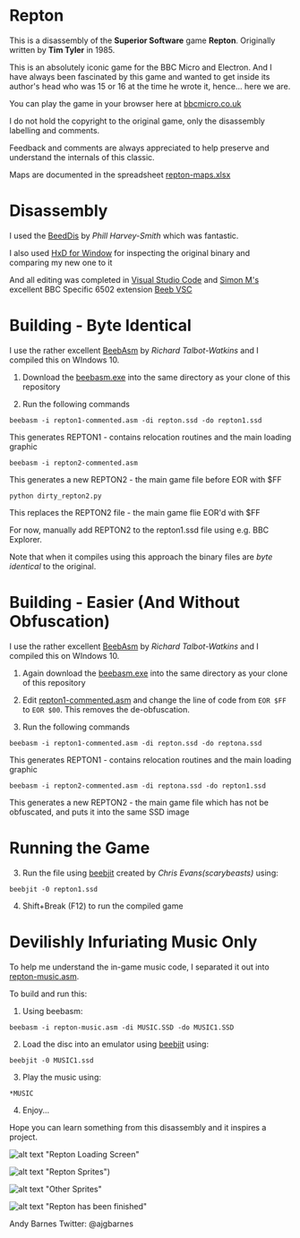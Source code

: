 # Repton 

This is a disassembly of the **Superior Software** game **Repton**.  Originally written by **Tim Tyler** in 1985.

This is an absolutely iconic game for the BBC Micro and Electron.  And I have always been fascinated by this game and wanted to get inside its author's head who was 15 or 16 at the time he wrote it, hence... here we are.

You can play the game in your browser here at [bbcmicro.co.uk](http://www.bbcmicro.co.uk/game.php?id=266)

I do not hold the copyright to the original game, only the disassembly labelling and comments.

Feedback and comments are always appreciated to help preserve and understand the internals of this classic.

Maps are documented in the spreadsheet [repton-maps.xlsx](https://github.com/ajgbarnes/bbc-micro-repton/blob/main/repton-maps.xlsx)

# Disassembly

I used the [BeedDis](https://github.com/prime6809/BeebDis) by *Phill Harvey-Smith* which was fantastic.

I also used [HxD for Window](https://mh-nexus.de/en/hxd/) for inspecting the original binary and comparing my new one to it

And all editing was completed in [Visual Studio Code](https://code.visualstudio.com/) and [Simon M's](https://github.com/simondotm) excellent BBC Specific 6502 extension [Beeb VSC](https://marketplace.visualstudio.com/items?itemName=simondotm.beeb-vsc)

# Building - Byte Identical

I use the rather excellent [BeebAsm](https://github.com/stardot/beebasm) by *Richard Talbot-Watkins* and I compiled this on WIndows 10.

1. Download the [beebasm.exe](https://github.com/stardot/beebasm/blob/master/beebasm.exe) into the same directory as your clone of this repository

2. Run the following commands 

```
beebasm -i repton1-commented.asm -di repton.ssd -do repton1.ssd
```

This generates REPTON1 - contains relocation routines and the main loading graphic

```
beebasm -i repton2-commented.asm
```

This generates a new REPTON2 - the main game file before EOR with $FF

```
python dirty_repton2.py
```

This replaces the REPTON2 file - the main game flie EOR'd with $FF

For now, manually add REPTON2 to the repton1.ssd file using e.g. BBC Explorer.

Note that when it compiles using this approach the binary files are *byte identical* to the original.

# Building - Easier (And Without Obfuscation)

I use the rather excellent [BeebAsm](https://github.com/stardot/beebasm) by *Richard Talbot-Watkins* and I compiled this on WIndows 10.

1. Again download the [beebasm.exe](https://github.com/stardot/beebasm/blob/master/beebasm.exe) into the same directory as your clone of this repository

2. Edit [repton1-commented.asm](https://github.com/ajgbarnes/bbc-micro-repton/blob/d7cc30dd3212cf7c3850141568c2a700d89745a7/repton1-commented.asm#L806) and change the line of code from ```EOR $FF``` to ```EOR $00```. This removes the de-obfuscation.

2. Run the following commands 

```
beebasm -i repton1-commented.asm -di repton.ssd -do reptona.ssd
```

This generates REPTON1 - contains relocation routines and the main loading graphic

```
beebasm -i repton2-commented.asm -di reptona.ssd -do repton1.ssd
```

This generates a new REPTON2 - the main game file which has not be obfuscated, and puts it into the same SSD image

# Running the Game

3. Run the file using [beebjit](https://github.com/scarybeasts/beebjit) created by *Chris Evans(scarybeasts)* using:

```beebjit -0 repton1.ssd```

4. Shift+Break (F12) to run the compiled game

# Devilishly Infuriating Music Only

To help me understand the in-game music code, I separated it out into [repton-music.asm](https://github.com/ajgbarnes/bbc-micro-repton/blob/main/repton-music.asm). 

To build and run this:

1. Using beebasm:

```beebasm -i repton-music.asm -di MUSIC.SSD -do MUSIC1.SSD```

2. Load the disc into an emulator using [beebjit](https://github.com/scarybeasts/beebjit) using:

```beebjit -0 MUSIC1.ssd```

3. Play the music using:

```*MUSIC```

4. Enjoy...

Hope you can learn something from this disassembly and it inspires a project.  

![alt text](https://github.com/ajgbarnes/bbc-micro-repton/blob/main/repton-loading-screen.png) "Repton Loading Screen"

![alt text](https://github.com/ajgbarnes/bbc-micro-repton/blob/main/repton-sprites.png) "Repton Sprites")

![alt text](https://github.com/ajgbarnes/bbc-micro-repton/blob/main/other-sprites.png) "Other Sprites"

![alt text](https://github.com/ajgbarnes/bbc-micro-repton/blob/main/repton-has-been-finished.png) "Repton has been finished"

Andy Barnes
Twitter: @ajgbarnes